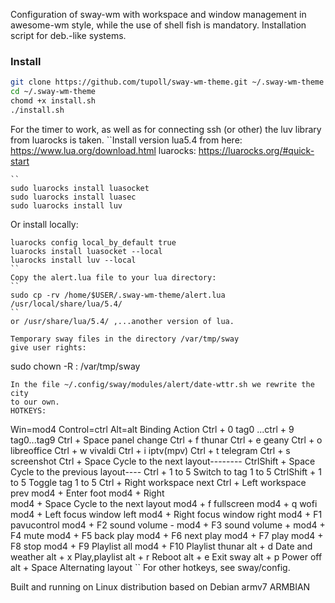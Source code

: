 Configuration of sway-wm with workspace and window management in awesome-wm style,
 while the use of shell fish is mandatory.
Installation script for deb.-like systems.
### Install

```bash
git clone https://github.com/tupoll/sway-wm-theme.git ~/.sway-wm-theme
cd ~/.sway-wm-theme
chomd +x install.sh
./install.sh
```

For the timer to work, as well as for connecting ssh (or other)
the luv library from luarocks is taken.
``Install version lua5.4 from here:
 https://www.lua.org/download.html
luarocks:
  https://luarocks.org/#quick-start
```
`` 
sudo luarocks install luasocket
sudo luarocks install luasec
sudo luarocks install luv
```
Or install locally:
```
luarocks config local_by_default true
luarocks install luasocket --local
luarocks install luv --local
``
Copy the alert.lua file to your lua directory:
``
sudo cp -rv /home/$USER/.sway-wm-theme/alert.lua /usr/local/share/lua/5.4/
``
or /usr/share/lua/5.4/ ,...another version of lua.

Temporary sway files in the directory /var/tmp/sway
give user rights:
```
sudo chown -R <username>:<usergroup> /var/tmp/sway
```
In the file ~/.config/sway/modules/alert/date-wttr.sh we rewrite the city
to our own.
HOTKEYS:
```
Win=mod4
Control=ctrl
Alt=alt
Binding	Action
Ctrl + 0  tag0 ...ctrl + 9 tag0...tag9 
Ctrl + Space panel change
Ctrl + f thunar
Ctrl + e geany
Ctrl + o	libreoffice
Ctrl + w  vivaldi
Ctrl + i iptv(mpv)
Ctrl + t  telegram
Ctrl + s  screenshot
Ctrl + Space	Cycle to the next layout--------
CtrlShift + Space	Cycle to the previous layout----
Ctrl + 1 to 5	Switch to tag 1 to 5
CtrlShift + 1 to 5	Toggle tag 1 to 5
Ctrl + Right	workspace  next
Ctrl + Left   workspace  prev
mod4 + Enter  foot
mod4 + Right  
mod4 + Space	Cycle to the next layout
mod4 + f  fullscreen
mod4 + q  wofi
mod4 + Left  focus window left
mod4 + Right focus window right
mod4 + F1  pavucontrol
mod4 + F2  sound volume -
mod4 + F3  sound volume +
mod4 + F4  mute
mod4 + F5  back play
mod4 + F6  next play
mod4 + F7  play
mod4 + F8  stop
mod4 + F9  Playlist all 
mod4 + F10 Playlist thunar
alt  + d Date and weather
alt  + x Play,playlist
alt  + r Reboot
alt  + e Exit sway
alt  + p Power off
alt  + Space Alternating layout
``
For other hotkeys, see sway/config.

Built and running on Linux distribution based on Debian armv7
ARMBIAN
